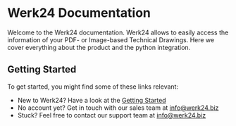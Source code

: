# Werk24 Documentation

Welcome to the Werk24 documentation. Werk24 allows to easily access the information of your PDF- or Image-based Technical Drawings. Here we cover everything about the product and the python integration.

## Getting Started

To get started, you might find some of these links relevant:

- New to Werk24? Have a look at the [Getting Started](/basics/quickstart)
- No account yet? Get in touch with our sales team at [info@werk24.biz](mailto:info@werk24.biz)
- Stuck? Feel free to contact our support team at [info@werk24.biz](mailto:info@werk24.biz)
